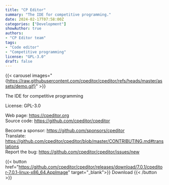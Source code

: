 ```yaml
---
title: "CP Editor"
summary: "The IDE for competitive programming."
date: 2024-02-17T07:58:00Z
categories: ["Development"]
showAuthor: true
authors:
- "CP Editor team"
tags: 
- "Code editor"
- "Competitive programming"
license: "GPL-3.0"
draft: false
---
```


{{< carousel images="{https://raw.githubusercontent.com/cpeditor/cpeditor/refs/heads/master/assets/demo.gif}" >}}

The IDE for competitive programming

License: GPL-3.0

Web page: <https://cpeditor.org>  
Source code: <https://github.com/cpeditor/cpeditor>

Become a sponsor: <https://github.com/sponsors/cpeditor>  
Translate: <https://github.com/cpeditor/cpeditor/blob/master/CONTRIBUTING.md#translations>  
Report the bug: <https://github.com/cpeditor/cpeditor/issues/new>  

{{< button href="https://github.com/cpeditor/cpeditor/releases/download/7.0.1/cpeditor-7.0.1-linux-x86_64.AppImage" target="_blank">}}
Download
{{< /button >}}